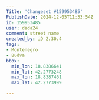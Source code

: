 ```yaml
---
Title: 'Changeset #159953485'
PublishDate: 2024-12-05T11:33:54Z
id: 159953485
user: dada24
comment: street name
created_by: iD 2.30.4
tags:
- Montenegro
- Budva
bbox:
  min_lon: 18.8386641
  min_lat: 42.2773248
  max_lon: 18.8387461
  max_lat: 42.2773999

---
```

